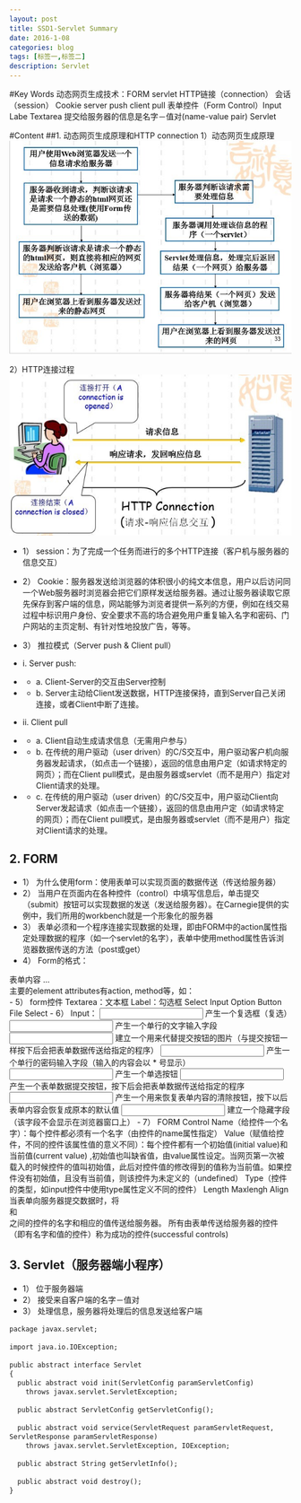 ```yaml
---
layout: post
title: SSD1-Servlet Summary
date: 2016-1-08
categories: blog
tags: [标签一,标签二]
description: Servlet
---
```


#Key Words
动态网页生成技术：FORM servlet
HTTP链接（connection）
会话（session）
Cookie
server push
client pull
表单控件（Form Control）Input Labe Textarea
提交给服务器的信息是名字－值对(name-value pair)
Servlet

#Content
##1.	动态网页生成原理和HTTP connection
1）动态网页生成原理
![](https://raw.githubusercontent.com/SophieCXT/blog.io/master/img/WHU/2016-1-07-01.jpg)

2）HTTP连接过程
![](https://raw.githubusercontent.com/SophieCXT/blog.io/master/img/WHU/2016-1-07-02.jpg)
- 1）	session：为了完成一个任务而进行的多个HTTP连接（客户机与服务器的信息交互）
- 2）	Cookie：服务器发送给浏览器的体积很小的纯文本信息，用户以后访问同一个Web服务器时浏览器会把它们原样发送给服务器。通过让服务器读取它原先保存到客户端的信息，网站能够为浏览者提供一系列的方便，例如在线交易过程中标识用户身份、安全要求不高的场合避免用户重复输入名字和密码、门户网站的主页定制、有针对性地投放广告，等等。 
- 3）	推拉模式（Server push & Client pull）
- i.	Server push:

- - a.	Client-Server的交互由Server控制

- - b.	Server主动给Client发送数据，HTTP连接保持，直到Server自己关闭连接，或者Client中断了连接。
- ii.	Client pull
- - a.	Client自动生成请求信息（无需用户参与）
- - b.	在传统的用户驱动（user driven）的C/S交互中，用户驱动客户机向服务器发起请求，（如点击一个链接），返回的信息由用户定（如请求特定的网页）；而在Client pull模式，是由服务器或servlet（而不是用户）指定对Client请求的处理。
- - c.	在传统的用户驱动（user driven）的C/S交互中，用户驱动Client向Server发起请求（如点击一个链接），返回的信息由用户定（如请求特定的网页）；而在Client pull模式，是由服务器或servlet（而不是用户）指定对Client请求的处理。

## 2.	FORM
- 1）	为什么使用form：使用表单可以实现页面的数据传送（传送给服务器）
- 2）	当用户在页面内在各种控件（control）中填写信息后，单击提交（submit）按钮可以实现数据的发送（发送给服务器）。在Carnegie提供的实例中，我们所用的workbench就是一个形象化的服务器
- 3）	表单必须和一个程序连接实现数据的处理，即由FORM中的action属性指定处理数据的程序（如一个servlet的名字），表单中使用method属性告诉浏览器数据传送的方法（post或get）
- 4）	Form的格式：
<FORM element attributes>
表单内容 ...
</FORM>
	主要的element attributes有action, method等，如：
<FORM action=“服务器上处理数据的程序名” method =“数据传输的方法(post或get)”>
</FORM>
- 5）	form控件
Textarea：文本框
Label：勾选框
Select
Input
Option
Button
File Select
- 6）	Input：
<INPUT type=“checkbox”> 产生一个复选框（复选）
<INPUT type=“text”> 产生一个单行的文字输入字段
<INPUT type=“image”> 建立一个用来代替提交按钮的图片（与提交按钮一样按下后会把表单数据传送给指定的程序）
<INPUT type=“password”> 产生一个单行的密码输入字段（输入的内容会以 * 号显示）
<INPUT type=“radio”> 产生一个单选按钮
<INPUT type=“submit”> 产生一个表单数据提交按钮，按下后会把表单数据传送给指定的程序
<INPUT type=“reset”> 产生一个用来恢复表单内容的清除按钮，按下以后表单内容会恢复成原本的默认值
<INPUT type=“hidden”> 建立一个隐藏字段（该字段不会显示在浏览器窗口上）
- 7）	FORM Control
Name（给控件一个名字）：每个控件都必须有一个名字（由控件的name属性指定）
Value（赋值给控件，不同的控件该属性值的意义不同）：每个控件都有一个初始值(initial value)和当前值(current value) ,初始值也叫缺省值，由value属性设定。当网页第一次被载入的时候控件的值叫初始值，此后对控件值的修改得到的值称为当前值。如果控件没有初始值，且没有当前值，则该控件为未定义的（undefined）
Type（控件的类型，如input控件中使用type属性定义不同的控件）
Length
Maxlengh
Align
当表单向服务器提交数据时，将<FORM>和</FORM>之间的控件的名字和相应的值传送给服务器。
所有由表单传送给服务器的控件（即有名字和值的控件）称为成功的控件(successful controls)

## 3.	Servlet（服务器端小程序）

- 1）	位于服务器端
- 2）	接受来自客户端的名字－值对
- 3）	处理信息，服务器将处理后的信息发送给客户端

```$xslt
package javax.servlet;

import java.io.IOException;

public abstract interface Servlet
{
  public abstract void init(ServletConfig paramServletConfig)
    throws javax.servlet.ServletException;

  public abstract ServletConfig getServletConfig();

  public abstract void service(ServletRequest paramServletRequest, ServletResponse paramServletResponse)
    throws javax.servlet.ServletException, IOException;

  public abstract String getServletInfo();

  public abstract void destroy();
}

```









